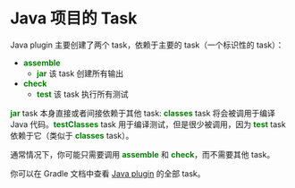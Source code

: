 # Java 项目的 Task
Java plugin 主要创建了两个 task，依赖于主要的 task（一个标识性的 task）：

* **<font color='green'>assemble</font>**
  * **<font color='green'>jar</font>** 该 task 创建所有输出
* **<font color='green'>check</font>**
  * **<font color='green'>test</font>** 该 task 执行所有测试

**<font color='green'>jar</font>** task 本身直接或者间接依赖于其他 task:
**<font color='green'>classes</font>** task 将会被调用于编译 Java 代码。**<font color='green'>testClasses</font>** task 用于编译测试，但是很少被调用，因为 **<font color='green'>test</font>** task 依赖于它（类似于 **<font color='green'>classes</font>** task）。

通常情况下，你可能只需要调用 **<font color='green'>assemble</font>** 和 **<font color='green'>check</font>**，而不需要其他 task。

你可以在 Gradle 文档中查看 [Java plugin](http://gradle.org/docs/current/userguide/java_plugin.html) 的全部 task。


